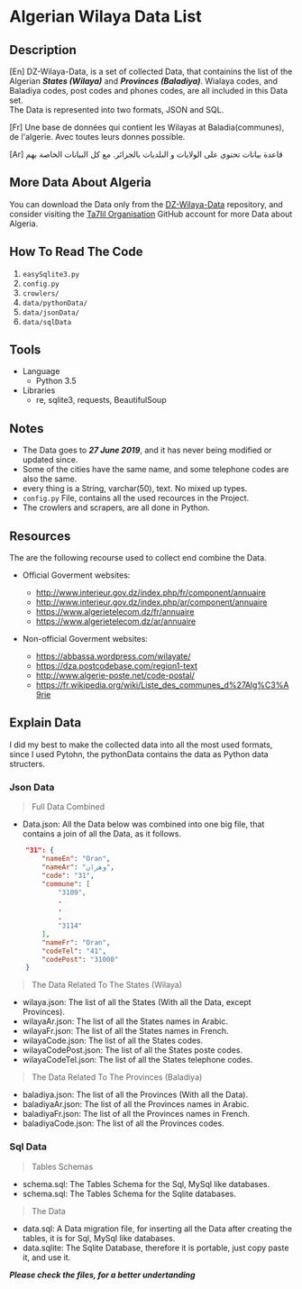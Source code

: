 # Algerian Wilaya Data List

## Description

[En] DZ-Wilaya-Data, is a set of collected Data, that containins the list of the Algerian ***States (Wilaya)*** and  ***Provinces (Baladiya)***. Wialaya codes, and Baladiya codes, post codes and phones codes, are all included in this Data set.  
The Data is represented into two formats, JSON and SQL.

[Fr] Une base de données qui contient les Wilayas at Baladia(communes), de l'algerie. Avec toutes leurs donnes possible.

[Ar]  قاعدة بيانات تحتوي على الولايات و البلديات بالجزائر. مع كل البيانات الخاصة بهم

## More Data About Algeria

You can download the Data only from the [DZ-Wilaya-Data](https://github.com/Ta7lil/DZ-Wilaya-Data) repository, and consider visiting the [Ta7lil Organisation](https://github.com/Ta7lil) GitHub account for more Data about Algeria.

## How To Read The Code

1. `easySqlite3.py`
2. `config.py`
3. `crowlers/`
4. `data/pythonData/`
5. `data/jsonData/`
6. `data/sqlData`

## Tools

* Language
  * Python 3.5
* Libraries
  * re, sqlite3, requests, BeautifulSoup
  
## Notes

* The Data goes to ***27 June 2019***, and it has never being modified or updated since.
* Some of the cities have the same name, and some telephone codes are also the same.
* every thing is a String, varchar(50), text. No mixed up types.
* `config.py` File, contains all the used recources in the Project.
* The crowlers and scrapers, are all done in Python.

## Resources

The are the following recourse used to collect end combine the Data.

* Official Goverment websites:
  * <http://www.interieur.gov.dz/index.php/fr/component/annuaire>
  * <http://www.interieur.gov.dz/index.php/ar/component/annuaire>
  * <https://www.algerietelecom.dz/fr/annuaire>
  * <https://www.algerietelecom.dz/ar/annuaire>

* Non-official Goverment websites:
  * <https://abbassa.wordpress.com/wilayate/>
  * <https://dza.postcodebase.com/region1-text>
  * <http://www.algerie-poste.net/code-postal/>
  * <https://fr.wikipedia.org/wiki/Liste_des_communes_d%27Alg%C3%A9rie>

## Explain Data

I did my best to make the collected data into all the most used formats,  
since I used Pytohn, the pythonData contains the data as Python data structers.  

### Json Data

> Full Data Combined

* Data.json: All the Data below was combined into one big file, that contains a join of all the Data, as it follows.

```json
    "31": {
        "nameEn": "Oran",
        "nameAr": "وهران",
        "code": "31",
        "commune": [
            "3109",
            .
            .
            .
            "3114"
        ],
        "nameFr": "Oran",
        "codeTel": "41",
        "codePost": "31000"
    }
```

> The Data Related To The States (Wilaya)

* wilaya.json: The list of all the States (With all the Data, except Provinces).
* wilayaAr.json: The list of all the States names in Arabic.
* wilayaFr.json: The list of all the States names in French.
* wilayaCode.json: The list of all the States codes.
* wilayaCodePost.json: The list of all the States poste codes.
* wilayaCodeTel.json: The list of all the States telephone codes.

> The Data Related To The Provinces (Baladiya)

* baladiya.json: The list of all the Provinces (With all the Data).
* baladiyaAr.json: The list of all the Provinces names in Arabic.
* baladiyaFr.json: The list of all the Provinces names in French.
* baladiyaCode.json: The list of all the Provinces codes.

### Sql Data

> Tables Schemas

* schema.sql: The Tables Schema for the Sql, MySql like databases.
* schema.sql: The Tables Schema for the Sqlite databases.

> The Data

* data.sql: A Data migration file, for inserting all the Data after creating the tables, it is for Sql, MySql like databases.
* data.sqlite: The Sqlite Database, therefore it is portable, just copy paste it, and use it.
  
***Please check the files, for a better undertanding***
